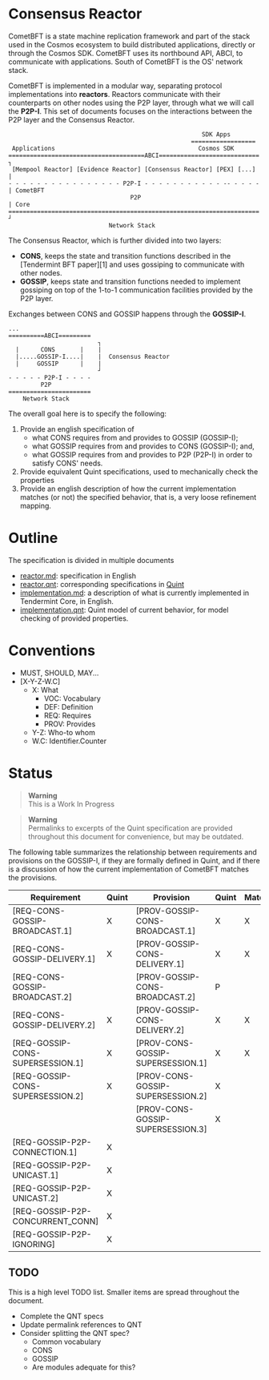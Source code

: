 # Consensus Reactor

CometBFT is a state machine replication framework and part of the stack used in the Cosmos ecosystem to build distributed applications, directly or through the Cosmos SDK.
CometBFT uses its northbound API, ABCI, to communicate with applications.
South of CometBFT is the OS' network stack.

CometBFT is implemented in a modular way, separating protocol implementations into **reactors**.
Reactors communicate with their counterparts on other nodes using the P2P layer, through what we will call the **P2P-I**.
This set of documents focuses on the interactions between the P2P layer and the Consensus Reactor.

```
                                                      SDK Apps
                                                   ==================
 Applications                                        Cosmos SDK    
======================================ABCI============================ ┐
 [Mempool Reactor] [Evidence Reactor] [Consensus Reactor] [PEX] [...]  |
- - - - - - - - - - - - - - - - P2P-I - - - - - - - - - - - -- - - - - | CometBFT
                                  P2P                                  | Core
====================================================================== ┘
                            Network Stack
```


The Consensus Reactor, which is further divided into two layers:
- **CONS**, keeps the state and transition functions described in the [Tendermint BFT paper][1] and uses gossiping to communicate with other nodes.
- **GOSSIP**, keeps state and transition functions needed to implement gossiping on top of the 1-to-1 communication facilities provided by the P2P layer.

Exchanges between CONS and GOSSIP happens through the **GOSSIP-I**.

```
...
==========ABCI=========
                         ┐
  |      CONS       |    |
  |.....GOSSIP-I....|    |  Consensus Reactor
  |     GOSSIP      |    |
                         ┘
- - - - - P2P-I - - - -
         P2P
=======================
    Network Stack
```

The overall goal here is to specify the following:
1. Provide an english specification of
    * what CONS requires from and provides to GOSSIP (GOSSIP-I);
    * what GOSSIP requires from and provides to CONS (GOSSIP-I); and,
    * what GOSSIP requires from and provides to P2P (P2P-I) in order to satisfy CONS' needs.
2. Provide equivalent Quint specifications, used to mechanically check the properties
3. Provide an english description of how the current implementation matches (or not) the specified behavior, that is, a very loose refinement mapping.


# Outline

The specification is divided in multiple documents
* [reactor.md](./reactor.md): specification in English
* [reactor.qnt](./reactor.qnt): corresponding specifications in [Quint](https://github.com/informalsystems/quint)
* [implementation.md](./implementation.md): a description of what is currently implemented in Tendermint Core, in English.
* [implementation.qnt](./implementation.qnt): Quint model of current behavior, for model checking of provided properties.


# Conventions

* MUST, SHOULD, MAY...
* [X-Y-Z-W.C]
    * X: What
        * VOC: Vocabulary
        * DEF: Definition
        * REQ: Requires
        * PROV: Provides
    * Y-Z: Who-to whom
    * W.C: Identifier.Counter


# Status

> **Warning**    
> This is a Work In Progress

> **Warning**    
> Permalinks to excerpts of the Quint specification are provided throughout this document for convenience, but may be outdated.

The following table summarizes the relationship between requirements and provisions on the GOSSIP-I, if they are formally defined in Quint, and if there is a discussion of how the current implementation of CometBFT matches the provisions.

| Requirement |Quint | Provision | Quint | Match | Implemented |
|----|----|----|----|----|----|
| [REQ-CONS-GOSSIP-BROADCAST.1]     | X | [PROV-GOSSIP-CONS-BROADCAST.1]        | X | X |  |
| [REQ-CONS-GOSSIP-DELIVERY.1]      | X | [PROV-GOSSIP-CONS-DELIVERY.1]         | X | X |  |
| [REQ-CONS-GOSSIP-BROADCAST.2]     |   | [PROV-GOSSIP-CONS-BROADCAST.2]        | P |   |  |
| [REQ-CONS-GOSSIP-DELIVERY.2]      | X | [PROV-GOSSIP-CONS-DELIVERY.2]         | X | X |  |
| [REQ-GOSSIP-CONS-SUPERSESSION.1]  | X | [PROV-CONS-GOSSIP-SUPERSESSION.1]     | X | X |  |
| [REQ-GOSSIP-CONS-SUPERSESSION.2]  | X | [PROV-CONS-GOSSIP-SUPERSESSION.2]     | X |   |  |
|                                   |   | [PROV-CONS-GOSSIP-SUPERSESSION.3]     | X |   |  |
| [REQ-GOSSIP-P2P-CONNECTION.1]     | X |                                       |   |   |  |
| [REQ-GOSSIP-P2P-UNICAST.1]        | X |                                       |   |   |  |
| [REQ-GOSSIP-P2P-UNICAST.2]        | X |                                       |   |   |  |
| [REQ-GOSSIP-P2P-CONCURRENT_CONN]  | X |                                       |   |   |  | 
| [REQ-GOSSIP-P2P-IGNORING]         | X |                                       |   |   |  | 


## TODO

This is a high level TODO list.
Smaller items are spread throughout the document.

- Complete the QNT specs
- Update permalink references to QNT
- Consider splitting the QNT spec?
    - Common vocabulary
    - CONS
    - GOSSIP
    - Are modules adequate for this?


